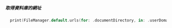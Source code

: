 ##### 取得資料庫的網址

```Swift
  print(FileManager.default.urls(for: .documentDirectory, in: .userDomainMask))
```
